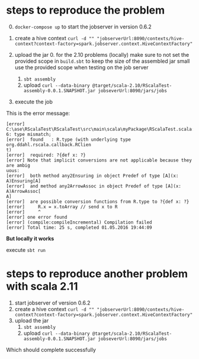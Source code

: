 # steps to reproduce the problem

0. `docker-compose up` to start the jobserver in version 0.6.2
1. create a hive context `curl -d "" "jobserverUrl:8090/contexts/hive-context?context-factory=spark.jobserver.context.HiveContextFactory"`
2. upload the jar
	0. for the 2.10 problems (locally) make sure to not set the provided scope in `build.sbt` to keep the size of the assembled jar small use the provided scope when testing on the job server
	1. `sbt assembly`
	2. upload `curl --data-binary @target/scala-2.10/RScalaTest-assembly-0.0.1.SNAPSHOT.jar jobseverUrl:8090/jars/jobs`
	
3. execute the job

This is the error message:

```
[error] C:\ase\RScalaTest\RScalaTest\src\main\scala\myPackage\RScalaTest.scala:3
6: type mismatch;
[error]  found   : R.type (with underlying type org.ddahl.rscala.callback.RClien
t)
[error]  required: ?{def x: ?}
[error] Note that implicit conversions are not applicable because they are ambig
uous:
[error]  both method any2Ensuring in object Predef of type [A](x: A)Ensuring[A]
[error]  and method any2ArrowAssoc in object Predef of type [A](x: A)ArrowAssoc[
A]
[error]  are possible conversion functions from R.type to ?{def x: ?}
[error]     R.x = x.toArray // send x to R
[error]     ^
[error] one error found
[error] (compile:compileIncremental) Compilation failed
[error] Total time: 25 s, completed 01.05.2016 19:44:09
```

**But locally it works**

execute `sbt run`

# steps to reproduce another problem with scala 2.11

1. start jobserver of version 0.6.2
2. create a hive context `curl -d "" "jobserverUrl:8090/contexts/hive-context?context-factory=spark.jobserver.context.HiveContextFactory"`
3. upload the jar
	1. `sbt assembly`
	2. upload `curl --data-binary @target/scala-2.10/RScalaTest-assembly-0.0.1.SNAPSHOT.jar jobseverUrl:8090/jars/jobs`

Which should complete successfully
